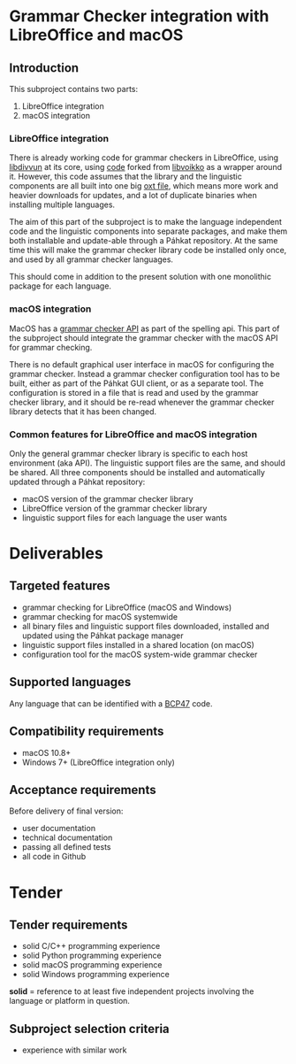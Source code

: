 # Grammar Checker integration with LibreOffice and macOS

## Introduction

This subproject contains two parts:

1. LibreOffice integration
2. macOS integration

### LibreOffice integration

There is already working code for grammar checkers in LibreOffice, using [libdivvun](https://github.com/divvun/libdivvun) at its core, using [code](https://github.com/divvun/libreoffice-divvun) forked from [libvoikko](https://github.com/voikko/corevoikko) as a wrapper around it. However, this code assumes that the library and the linguistic components are all built into one big [oxt file](https://wiki.openoffice.org/wiki/Documentation/DevGuide/Extensions/File_Format), which means more work and heavier downloads for updates, and a lot of duplicate binaries when installing multiple languages.

The aim of this part of the subproject is to make the language independent code and the linguistic components into separate packages, and make them both installable and update-able through a Páhkat repository. At the same time this will make the grammar checker library code be installed only once, and used by all grammar checker languages.

This should come in addition to the present solution with one monolithic package for each language.

### macOS integration

MacOS has a [grammar checker API](https://developer.apple.com/documentation/foundation/nsspellserverdelegate) as part of the spelling api. This part of the subproject should integrate the grammar checker with the macOS API for grammar checking.

There is no default graphical user interface in macOS for configuring the grammar checker. Instead a grammar checker configuration tool has to be built, either as part of the Páhkat GUI client, or as a separate tool. The configuration is stored in a file that is read and used by the grammar checker library, and it should be re-read whenever the grammar checker library detects that it has been changed.

### Common features for LibreOffice and macOS integration

Only the general grammar checker library is specific to each host environment (aka API). The linguistic support files are the same, and should be shared. All three components should be installed and automatically updated through a Páhkat repository:

* macOS version of the grammar checker library
* LibreOffice version of the grammar checker library
* linguistic support files for each language the user wants

# Deliverables

## Targeted features

* grammar checking for LibreOffice (macOS and Windows)
* grammar checking for macOS systemwide
* all binary files and linguistic support files downloaded, installed and updated using the Páhkat package manager
* linguistic support files installed in a shared location (on macOS)
* configuration tool for the macOS system-wide grammar checker

## Supported languages

Any language that can be identified with a [BCP47](https://tools.ietf.org/html/bcp47) code.

## Compatibility requirements

* macOS 10.8+
* Windows 7+ (LibreOffice integration only)

## Acceptance requirements

Before delivery of final version:

* user documentation
* technical documentation
* passing all defined tests
* all code in Github

# Tender

## Tender requirements

* solid C/C++ programming experience
* solid Python programming experience
* solid macOS programming experience
* solid Windows programming experience

**solid** = reference to at least five independent projects involving the language or platform in question.

## Subproject selection criteria

* experience with similar work
